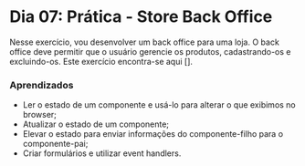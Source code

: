 # Dia 07: Prática - Store Back Office

Nesse exercício, vou desenvolver um back office para uma loja. O back office deve permitir que o usuário gerencie os produtos, cadastrando-os e excluindo-os.
Este exercício encontra-se aqui [].

### Aprendizados

- Ler o estado de um componente e usá-lo para alterar o que exibimos no browser;
- Atualizar o estado de um componente;
- Elevar o estado para enviar informações do componente-filho para o componente-pai;
- Criar formulários e utilizar event handlers.
